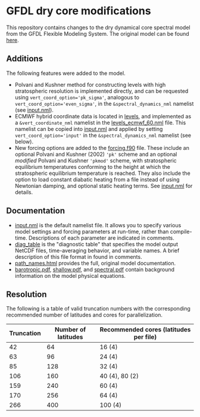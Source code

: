# GFDL dry core modifications
This repository contains changes to the dry dynamical core spectral model from the GFDL Flexible Modeling System. The original model can be found [here](https://github.com/lukelbd/gfdl-drycore-release).

## Additions
The following features were added to the model.

* Polvani and Kushner method for constructing levels with high stratospheric resolution is implemented directly, and can be requested using `vert_coord_option='pk_sigma'`, analogous to `vert_coord_option='even_sigma'`, in the `&spectral_dynamics_nml` namelist (see [input.nml](run/input.nml)).
* ECMWF hybrid coordinate data is located in [levels](run/levels), and implemented as a `&vert_coordinate_nml` namelist in the [levels_ecmwf_60.nml](run/levels_ecmwf_60.nml) file. This namelist can be copied into [input.nml](run/input.nml) and applied by setting `vert_coord_option='input'` in the `&spectral_dynamics_nml` namelist (see below).
* New forcing options are added to the [forcing.f90](src/atmos_param/forcing/forcing.f90) file. These include an optional Polvani and Kushner (2002) `'pk'` scheme and an optional *modified* Polvani and Kushner `'pkmod'` scheme, with stratospheric equilibrium temperatures conforming to the height at which the stratospheric equilibrium temperature is reached. They also include the option to load constant diabatic heating from a file instead of using Newtonian damping, and optional static heating terms. See [input.nml](run/input.nml) for details.

## Documentation
* [input.nml](run/input.nml) is the default namelist file. It allows you to specify various model settings and forcing parameters at run-time, rather than compile-time. Descriptions of each parameter are indicated in comments.
* [diag_table](run/diag_table) is the "diagnostic table" that specifies the model output NetCDF files, time-averaging behavior, and variable names. A brief description of this file format in found in comments.
* [path_names.html](run/path_names.html) provides the full, original model documentation.
* [barotropic.pdf](barotropic.pdf), [shallow.pdf](shallow.pdf), and [spectral.pdf](spectral.pdf) contain background information on the model physical equations.

## Resolution
The following is a table of valid truncation numbers with the corresponding recommended number of latitudes and cores for parallelization.

| Truncation | Number of latitudes | Recommended cores (latitudes per file) |
| ---        | ---    |  ---       |
| 42 | 64 | 16 (4) |
| 63 | 96 | 24 (4) |
| 85 | 128 | 32 (4) |
| 106 | 160 | 40 (4), 80 (2) |
| 159 | 240 | 60 (4) |
| 170 | 256 | 64 (4) |
| 266 | 400 | 100 (4) |

